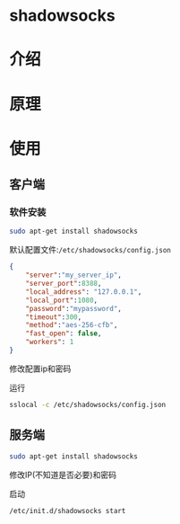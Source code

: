 # shadowsocks

# 介绍
# 原理
# 使用
## 客户端

### 软件安装

```bash
sudo apt-get install shadowsocks
```

默认配置文件:`/etc/shadowsocks/config.json`

```json
{
    "server":"my_server_ip",
    "server_port":8388,
    "local_address": "127.0.0.1",
    "local_port":1080,
    "password":"mypassword",
    "timeout":300,
    "method":"aes-256-cfb",
    "fast_open": false,
    "workers": 1
}
```

修改配置ip和密码

运行

```bash
sslocal -c /etc/shadowsocks/config.json
```

## 服务端

```bash
sudo apt-get install shadowsocks
```

修改IP(不知道是否必要)和密码

启动
```bash
/etc/init.d/shadowsocks start
```